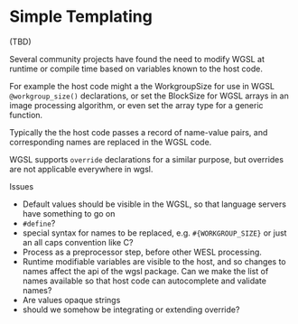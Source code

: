 # Simple Templating

(TBD)

Several community projects have found the need to modify WGSL at runtime or compile time based on
variables known to the host code.

For example the host code might a the WorkgroupSize for use in WGSL `@workgroup_size()` declarations,
or set the BlockSize for WGSL arrays in an image processing algorithm, or even set the array type
for a generic function.

Typically the the host code passes a record of name-value pairs, and corresponding names
are replaced in the WGSL code.

WGSL supports `override` declarations for a similar purpose, but overrides are not applicable
everywhere in wgsl.

Issues

* Default values should be visible in the WGSL, so that language servers have something to go on
* `#define`?
* special syntax for names to be replaced, e.g. `#{WORKGROUP_SIZE}` or just an all caps convention like C?
* Process as a preprocessor step, before other WESL processing.
* Runtime modifiable variables are visible to the host, and so changes to names affect the api of the wgsl package.
  Can we make the list of names available so that host code can autocomplete and validate names?
* Are values opaque strings
* should we somehow be integrating or extending override?
